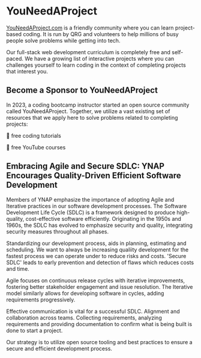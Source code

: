 # YouNeedAProject

[YouNeedAProject.com](https://YouNeedAProject.com) is a friendly community where you can learn project-based coding. It is run by QRG and volunteers to help millions of busy people solve problems while getting into tech.

Our full-stack web development curriculum is completely free and self-paced. We have a growing list of interactive projects where you can challenges yourself to learn coding in the context of completing projects that interest you.

## Become a Sponsor to YouNeedAProject

In 2023, a coding bootcamp instructor started an open source community called YouNeedAProject. Together, we utilize a vast existing set of resources that we apply here to solve problems related to completing projects:


🧪 free coding tutorials

🎒 free YouTube courses

## Embracing Agile and Secure SDLC: YNAP Encourages Quality-Driven Efficient Software Development

Members of YNAP emphasize the importance of adopting Agile and Iterative practices in our software development processes. The Software Development Life Cycle (SDLC) is a framework designed to produce high-quality, cost-effective software efficiently. Originating in the 1950s and 1960s, the SDLC has evolved to emphasize security and quality, integrating security measures throughout all phases.

Standardizing our development process, aids in planning, estimating and scheduling. We want to always be increasing qualiity development for the fastest process we can operate under to reduce risks and costs. 'Secure SDLC' leads to early prevention and detection of flaws which reduces costs and time.

Agile focuses on continuous release cycles with iterative improvements, fostering better stakeholder engagement and issue resolution. The Iterative model similarly allows for developing software in cycles, adding requirements progressively.

Effective communication is vital for a successful SDLC. Alignment and collaboration across teams. Collecting requirements, analyzing requirements and providing documentation to confirm what is being built is done to start a project.

Our strategy is to utilize open source tooling and best practices to ensure a secure and efficient development process. 

